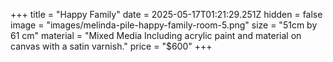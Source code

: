+++
title = "Happy Family"
date = 2025-05-17T01:21:29.251Z
hidden = false
image = "images/melinda-pile-happy-family-room-5.png"
size = "51cm by 61 cm"
material = "Mixed Media Including acrylic paint and material on canvas with a satin varnish."
price = "$600"
+++
